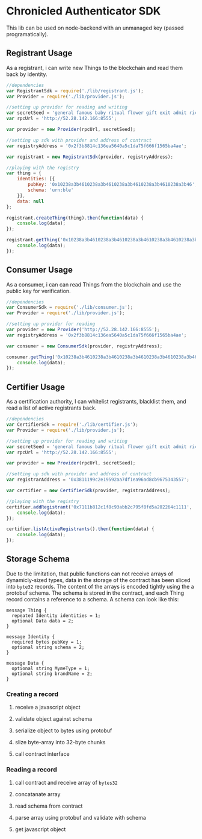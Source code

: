 # Chronicled Authenticator SDK

This lib can be used on node-backend with an unmanaged key (passed programatically).

## Registrant Usage

As a registrant, i can write new Things to the blockchain and read them back by identity.

```js
//dependencies
var RegistrantSdk = require('./lib/registrant.js');
var Provider = require('./lib/provider.js');

//setting up provider for reading and writing
var secretSeed = 'general famous baby ritual flower gift exit admit rice order addict cash';
var rpcUrl = 'http://52.28.142.166:8555';

var provider = new Provider(rpcUrl, secretSeed);

//setting up sdk with provider and address of contract
var registryAddress = '0x2f3b8814c136ea5640a5c1da75f666f1565ba4ae';

var registrant = new RegistrantSdk(provider, registryAddress);

//playing with the registry
var thing = {
    identities: [{
        pubKey: '0x10238a3b4610238a3b4610238a3b4610238a3b4610238a3b46',
        schema: 'urn:ble'
    }],
    data: null
};

registrant.createThing(thing).then(function(data) {
    console.log(data);
});

registrant.getThing('0x10238a3b4610238a3b4610238a3b4610238a3b4610238a3b46').then(function(data) {
    console.log(data);
});
```

## Consumer Usage

As a consumer, i can can read Things from the blockchain and use the public key for verification.
```js
//dependencies
var ConsumerSdk = require('./lib/consumer.js');
var Provider = require('./lib/provider.js');

//setting up provider for reading
var provider = new Provider('http://52.28.142.166:8555');
var registryAddress = '0x2f3b8814c136ea5640a5c1da75f666f1565ba4ae';

var consumer = new ConsumerSdk(provider, registryAddress);

consumer.getThing('0x10238a3b4610238a3b4610238a3b4610238a3b4610238a3b46').then(function(data) {
    console.log(data);
});
```

## Certifier Usage

As a certification authority, I can whitelist registrants, blacklist them, and read a list of active registrants back.

```js
//dependencies
var CertifierSdk = require('./lib/certifier.js');
var Provider = require('./lib/provider.js');

//setting up provider for reading and writing
var secretSeed = 'general famous baby ritual flower gift exit admit rice order addict cash';
var rpcUrl = 'http://52.28.142.166:8555';

var provider = new Provider(rpcUrl, secretSeed);

//setting up sdk with provider and address of contract
var registrarAddress = '0x3811199c2e19592aa7df1ea96ad8cb9675343557';

var certifier = new CertifierSdk(provider, registrarAddress);

//playing with the registry
certifier.addRegistrant('0x7111b812c1f8c93abb2c795f8fd5a202264c1111', 'some description').then(function(data) {
    console.log(data);
});

certifier.listActiveRegistrants().then(function(data) {
    console.log(data);
});

```

## Storage Schema

Due to the limitation, that public functions can not receive arrays of dynamicly-sized types, data in the storage of the contract has been sliced into `byte32` records. The content of the arrays is encoded tightly using the a protobuf schema. The schema is stored in the contract, and each Thing record contains a reference to a schema. A schema can look like this:

```
message Thing {
  repeated Identity identities = 1;
  optional Data data = 2;
}

message Identity {
  required bytes pubKey = 1;
  optional string schema = 2;
}

message Data {
  optional string MymeType = 1;
  optional string brandName = 2;
}
```

### Creating a record

1. receive a javascript object

2. validate object against schema

3. serialize object to bytes using protobuf

4. slize byte-array into 32-byte chunks

5. call contract interface

### Reading a record

1. call contract and receive array of `bytes32`

2. concatanate array

3. read schema from contract

4. parse array using protobuf and validate with schema

5. get javascript object

